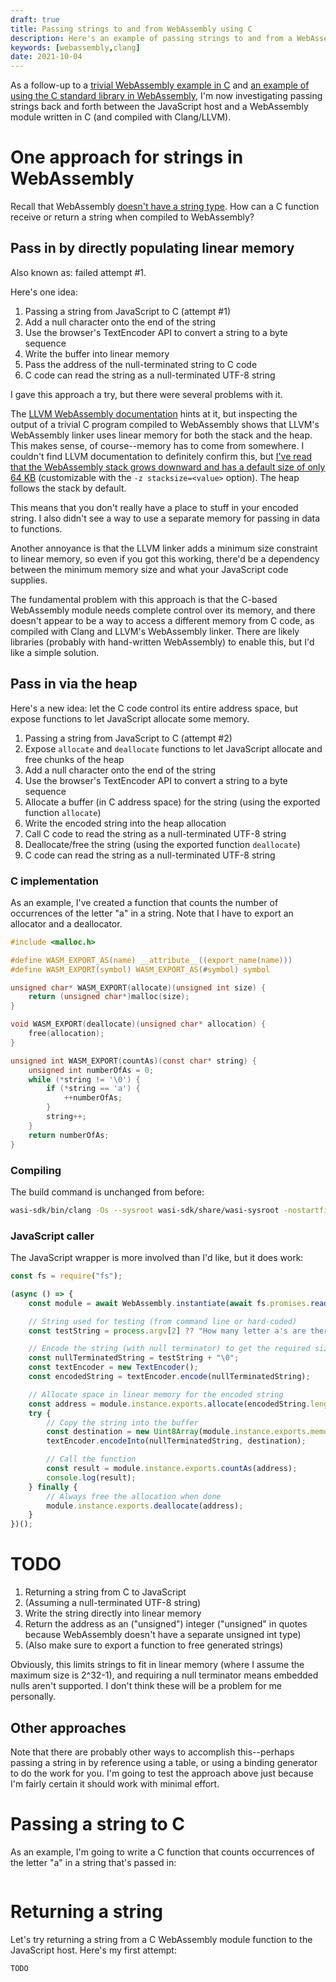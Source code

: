 ```yaml
---
draft: true
title: Passing strings to and from WebAssembly using C
description: Here's an example of passing strings to and from a WebAssembly module that is written in C and compiled with Clang and LLVM.
keywords: [webassembly,clang]
date: 2021-10-04
---
```

As a follow-up to a [trivial WebAssembly example in C](trivial-example.md) and [an example of using the C standard library in WebAssembly](c-standard-library-example.md), I'm now investigating passing strings back and forth between the JavaScript host and a WebAssembly module written in C (and compiled with Clang/LLVM).

# One approach for strings in WebAssembly
Recall that WebAssembly [doesn't have a string type](https://webassembly.github.io/spec/core/syntax/types.html). How can a C function receive or return a string when compiled to WebAssembly?

## Pass in by directly populating linear memory
Also known as: failed attempt #1.

Here's one idea:

1. Passing a string from JavaScript to C (attempt #1)
  1. Add a null character onto the end of the string
  1. Use the browser's TextEncoder API to convert a string to a byte sequence
  1. Write the buffer into linear memory
  1. Pass the address of the null-terminated string to C code
  1. C code can read the string as a null-terminated UTF-8 string

I gave this approach a try, but there were several problems with it.

The [LLVM WebAssembly documentation](https://lld.llvm.org/WebAssembly.html) hints at it, but inspecting the output of a trivial C program compiled to WebAssembly shows that LLVM's WebAssembly linker uses linear memory for both the stack and the heap. This makes sense, of course--memory has to come from somewhere. I couldn't find LLVM documentation to definitely confirm this, but [I've read that the WebAssembly stack grows downward and has a default size of only 64 KB](https://surma.dev/things/c-to-webassembly/) (customizable with the `-z stacksize=<value>` option). The heap follows the stack by default.

This means that you don't really have a place to stuff in your encoded string. I also didn't see a way to use a separate memory for passing in data to functions.

Another annoyance is that the LLVM linker adds a minimum size constraint to linear memory, so even if you got this working, there'd be a dependency between the minimum memory size and what your JavaScript code supplies.

The fundamental problem with this approach is that the C-based WebAssembly module needs complete control over its memory, and there doesn't appear to be a way to access a different memory from C code, as compiled with Clang and LLVM's WebAssembly linker. There are likely libraries (probably with hand-written WebAssembly) to enable this, but I'd like a simple solution.

## Pass in via the heap
Here's a new idea: let the C code control its entire address space, but expose functions to let JavaScript allocate some memory.

1. Passing a string from JavaScript to C (attempt #2)
  1. Expose `allocate` and `deallocate` functions to let JavaScript allocate and free chunks of the heap
  1. Add a null character onto the end of the string
  1. Use the browser's TextEncoder API to convert a string to a byte sequence
  1. Allocate a buffer (in C address space) for the string (using the exported function `allocate`)
  1. Write the encoded string into the heap allocation
  1. Call C code to read the string as a null-terminated UTF-8 string
  1. Deallocate/free the string (using the exported function `deallocate`)
  1. C code can read the string as a null-terminated UTF-8 string

### C implementation
As an example, I've created a function that counts the number of occurrences of the letter "a" in a string. Note that I have to export an allocator and a deallocator.

```c
#include <malloc.h>

#define WASM_EXPORT_AS(name) __attribute__((export_name(name)))
#define WASM_EXPORT(symbol) WASM_EXPORT_AS(#symbol) symbol

unsigned char* WASM_EXPORT(allocate)(unsigned int size) {
    return (unsigned char*)malloc(size);
}

void WASM_EXPORT(deallocate)(unsigned char* allocation) {
    free(allocation);
}

unsigned int WASM_EXPORT(countAs)(const char* string) {
    unsigned int numberOfAs = 0;
    while (*string != '\0') {
        if (*string == 'a') {
            ++numberOfAs;
        }
        string++;
    }
    return numberOfAs;
}
```

### Compiling
The build command is unchanged from before:

```sh
wasi-sdk/bin/clang -Os --sysroot wasi-sdk/share/wasi-sysroot -nostartfiles -Wl,--no-entry string-example.c -o string-example.wasm
```

### JavaScript caller
The JavaScript wrapper is more involved than I'd like, but it does work:

```javascript
const fs = require("fs");

(async () => {
    const module = await WebAssembly.instantiate(await fs.promises.readFile("./string-example.wasm"));

    // String used for testing (from command line or hard-coded)
    const testString = process.argv[2] ?? "How many letter a's are there in this string? Three!";

    // Encode the string (with null terminator) to get the required size
    const nullTerminatedString = testString + "\0";
    const textEncoder = new TextEncoder();
    const encodedString = textEncoder.encode(nullTerminatedString);

    // Allocate space in linear memory for the encoded string
    const address = module.instance.exports.allocate(encodedString.length);
    try {
        // Copy the string into the buffer
        const destination = new Uint8Array(module.instance.exports.memory.buffer, address);
        textEncoder.encodeInto(nullTerminatedString, destination);

        // Call the function
        const result = module.instance.exports.countAs(address);
        console.log(result);
    } finally {
        // Always free the allocation when done
        module.instance.exports.deallocate(address);
    }
})();
```

# TODO

1. Returning a string from C to JavaScript
  1. (Assuming a null-terminated UTF-8 string)
  1. Write the string directly into linear memory
  1. Return the address as an ("unsigned") integer ("unsigned" in quotes because WebAssembly doesn't have a separate unsigned int type)
  1. (Also make sure to export a function to free generated strings)

Obviously, this limits strings to fit in linear memory (where I assume the maximum size is 2^32-1), and requiring a null terminator means embedded nulls aren't supported. I don't think these will be a problem for me personally.

## Other approaches
Note that there are probably other ways to accomplish this--perhaps passing a string in by reference using a table, or using a binding generator to do the work for you. I'm going to test the approach above just because I'm fairly certain it should work with minimal effort.

# Passing a string to C
As an example, I'm going to write a C function that counts occurrences of the letter "a" in a string that's passed in:

```c

```

# Returning a string
Let's try returning a string from a C WebAssembly module function to the JavaScript host. Here's my first attempt:

```c
TODO
```
